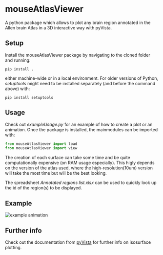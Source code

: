 # mouseAtlasViewer
A python package which allows to plot any brain region annotated in the Allen brain Atlas in a 3D interactive way with pyVista.

## Setup
Install the mouseAtlasViewer package by navigating to the cloned folder and running: 
```
pip install .
```
either machine-wide or in a local environment. For older versions of Python, *setuptools* might need to be installed separately  (and before the command above) with:
```
pip install setuptools
```

## Usage

Check out *exampleUsage.py* for an example of how to create a plot or an animation.  Once the package is installed, the mainmodules can be imported with:
```Python
from mouseAtlasViewer import load
from mouseAtlasViewer import view
```
The creation of each surface can take some time and be quite computationally expensive (on RAM usage especially).
This higly depends on the version of the atlas used, where the high-resolution(10um) version will take the most time 
but will be the best looking.

The spreadsheet *Annotated regions list.xlsx* can be used to quickly look up the id of the region(s) to be displayed.

## Example

![example animation](orbit.gif)

## Further info

Check out the documentation from [pyVista](https://docs.pyvista.org/) for further info on isosurface plotting. 

